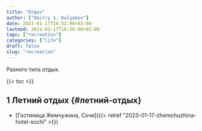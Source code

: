 ```yaml
---
title: "Отдых"
author: ["Dmitry S. Kulyabov"]
date: 2023-01-17T18:52:00+03:00
lastmod: 2023-01-17T18:56:00+03:00
tags: ["recreation"]
categories: ["life"]
draft: false
slug: "recreation"
---
```


Разного типа отдых.

<!--more-->

{{< toc >}}


## <span class="section-num">1</span> Летний отдых {#летний-отдых}

-   [Гостиница Жемчужина, Сочи]({{< relref "2023-01-17-zhemchuzhina-hotel-sochi" >}})
